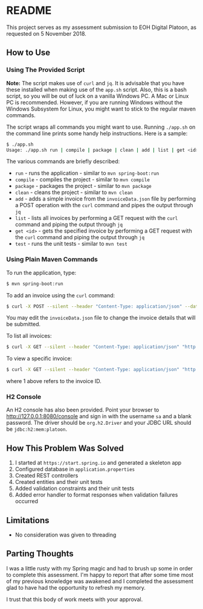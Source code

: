 # README

This project serves as my assessment submission to EOH Digital Platoon, as requested on 5 November 2018.

## How to Use

### Using The Provided Script

**Note:** The script makes use of `curl` and `jq`. It is advisable that you have these installed when making use of the `app.sh` script. Also, this is a bash script, so you will be out of luck on a vanilla Windows PC. A Mac or Linux PC is recommended. However, if you are running Windows without the Windows Subsystem for Linux, you might want to stick to the regular maven commands.

The script wraps all commands you might want to use. Running `./app.sh` on the command line prints some handy help instructions. Here is a sample:

```bash
$ ./app.sh
Usage: ./app.sh run | compile | package | clean | add | list | get <id> | test
```

The various commands are briefly described:

* `run` - runs the application - similar to `mvn spring-boot:run`
* `compile` - compiles the project - similar to `mvn compile`
* `package` - packages the project - similar to `mvn package`
* `clean` - cleans the project - similar to `mvn clean`
* `add` - adds a simple invoice from the `invoiceData.json` file by performing a POST operation with the `curl` command and pipes the output through `jq`
* `list` - lists all invoices by performing a GET request with the `curl` command and piping the output through `jq`
* `get <id>` - gets the specified invoice by performing a GET request with the `curl` command and piping the output through `jq`
* `test` - runs the unit tests - similar to `mvn test`

### Using Plain Maven Commands

To run the application, type:

```bash
$ mvn spring-boot:run
```

To add an invoice using the `curl` command:

```bash
$ curl -X POST --silent --header "Content-Type: application/json" --data @invoiceData.json "http://127.0.0.1:8080/invoices"
```

You may edit the `invoiceData.json` file to change the invoice details that will be submitted.

To list all invoices:

```bash
$ curl -X GET --silent --header "Content-Type: application/json" "http://127.0.0.1:8080/invoices"
```

To view a specific invoice:

```bash
$ curl -X GET --silent --header "Content-Type: application/json" "http://127.0.0.1:8080/invoices/1"
```

where 1 above refers to the invoice ID.

### H2 Console

An H2 console has also been provided. Point your browser to http://127.0.0.1:8080/console and sign in with the username `sa` and a blank password. The driver should be `org.h2.Driver` and your JDBC URL should be `jdbc:h2:mem:platoon`.

## How This Problem Was Solved

1. I started at `https://start.spring.io` and generated a skeleton app
1. Configured database in `application.properties`
1. Created REST controllers
1. Created entities and their unit tests
1. Added validation constraints and their unit tests
1. Added error handler to format responses when validation failures occurred

## Limitations

* No consideration was given to threading

## Parting Thoughts

I was a little rusty with my Spring magic and had to brush up some in order to complete this assessment. I'm happy to report that after some time most of my previous knowledge was awakened and I completed the assessment glad to have had the opportunity to refresh my memory.

I trust that this body of work meets with your approval.
